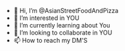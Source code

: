 - 👋 Hi, I’m @AsianStreetFoodAndPizza
- 👀 I’m interested in YOU
- 🌱 I’m currently learning about You
- 💞️ I’m looking to collaborate in YOU
- 📫 How to reach my DM'S

<!---
AsianStreetFoodAndPizza/AsianStreetFoodAndPizza is a ✨ special ✨ repository because its `README.md` (this file) appears on your GitHub profile.
You can click the Preview link to take a look at your changes.
--->
